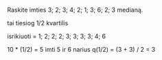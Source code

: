 Raskite imties 3; 2; 3; 4; 2; 1; 3; 6; 2; 3 medianą.

tai tiesiog 1/2 kvartilis

isrikiuoti = 1; 2; 2; 2; 3; 3; 3; 3; 4; 6

10 * (1/2) = 5
imti 5 ir 6 narius
q(1/2) = (3 + 3) / 2 = 3